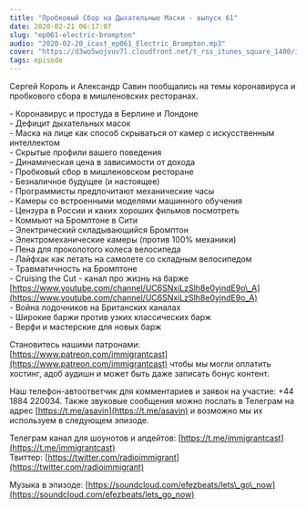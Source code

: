 ```yaml
---
title: "Пробковый Сбор на Дыхательные Маски - выпуск 61"
date: 2020-02-21 06:17:07
slug: "ep061-electric-brompton"
audio: "2020-02-20_icast_ep061_Electric_Brompton.mp3"
cover: "https://d3wo5wojvuv7l.cloudfront.net/t_rss_itunes_square_1400/images.spreaker.com/original/dc31218ae43b6b7cde55c47c9272e439.jpg"
tags: episode
---
```

Сергей Король и Александр Савин пообщались на темы коронавируса и пробкового сбора в мишленовских ресторанах.  
  
\- Коронавирус и простуда в Берлине и Лондоне  
\- Дефицит дыхательных масок  
\- Маска на лице как способ скрываться от камер с искусственным интеллектом  
\- Скрытые профили вашего поведения  
\- Динамическая цена в зависимости от дохода  
\- Пробковый сбор в мишленовском ресторане  
\- Безналичное будущее (и настоящее)  
\- Программисты предпочитают механические часы  
\- Камеры со встроенными моделями машинного обучения  
\- Цензура в России и каких хороших фильмов посмотреть  
\- Коммьют на Бромптоне в Сити  
\- Электрический складывающийся Бромптон  
\- Электромеханические камеры (против 100% механики)  
\- Пена для проколотого колеса велосипеда  
\- Лайфхак как летать на самолете со складным велосипедом  
\- Травматичность на Бромптоне  
\- Cruising the Cut - канал про жизнь на барже [https://www.youtube.com/channel/UC6SNxiLzSlh8e0yjndE9o\_A](https://www.youtube.com/channel/UC6SNxiLzSlh8e0yjndE9o_A)  
\- Война лодочников на Британских каналах  
\- Широкие баржи против узких классических барж  
\- Верфи и мастерские для новых барж  
  
Становитесь нашими патронами: [https://www.patreon.com/immigrantcast](https://www.patreon.com/immigrantcast) чтобы мы могли оплатить хостинг, адоб аудишн и может быть даже записать бонус контент.  
  
Наш телефон-автоответчик для комментариев и заявок на участие: +44 1884 220034. Также звуковые сообщения можно послать в Телеграм на адрес [https://t.me/asavin](https://t.me/asavin) и возможно мы их используем в следующем эпизоде.  
  
Телеграм канал для шоунотов и апдейтов: [https://t.me/immigrantcast](https://t.me/immigrantcast)  
Твиттер: [https://twitter.com/radioimmigrant](https://twitter.com/radioimmigrant)  
  
Музыка в эпизоде: [https://soundcloud.com/efezbeats/lets\_go\_now](https://soundcloud.com/efezbeats/lets_go_now)
